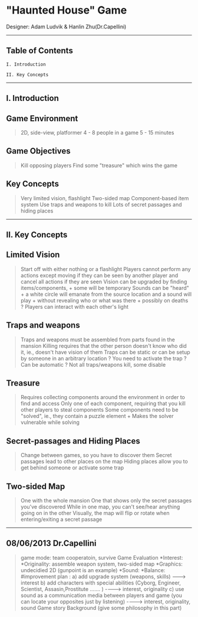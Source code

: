 "Haunted House" Game
====================

Designer: Adam Ludvik & Hanlin Zhu(Dr.Capellini)

-----------------
Table of Contents
-----------------

    I. Introduction

    II. Key Concepts

---------------
I. Introduction
---------------

Game Environment
----------------
> 2D, side-view, platformer
> 4 - 8 people in a game 
> 5 - 15 minutes

Game Objectives
---------------
> Kill opposing players
> Find some "treasure" which wins the game

Key Concepts
------------
> Very limited vision, flashlight
> Two-sided map 
> Component-based item system
> Use traps and weapons to kill
> Lots of secret passages and hiding places

----------------
II. Key Concepts
----------------

Limited Vision
--------------
> Start off with either nothing or a flashlight 
> Players cannot perform any actions except moving if they can be seen by another player and cancel all actions if they are seen
> Vision can be upgraded by finding items/components, 
    + some will be temporary
> Sounds can be "heard"
    + a white circle will emanate from the source location and a sound will play 
    + without revealing who or what was there
    + possibly on deaths
? Players can interact with each other's light

Traps and weapons
-----------------
> Traps and weapons must be assembled from parts found in the mansion
> Killing requires that the other person doesn't know who did it, ie., doesn't have vision of them
> Traps can be static or can be setup by someone in an arbitrary location
    ? You need to activate the trap
    ? Can be automatic
? Not all traps/weapons kill, some disable

Treasure
--------
> Requires collecting components around the environment in order to find and access
> Only one of each component, requiring that you kill other players to steal components
> Some components need to be "solved", ie., they contain a puzzle element
    + Makes the solver vulnerable while solving

Secret-passages and Hiding Places
---------------------------------
> Change between games, so you have to discover them
> Secret passages lead to other places on the map
> Hiding places allow you to get behind someone or activate some trap

Two-sided Map
-------------
> One with the whole mansion
> One that shows only the secret passages you've discovered
> While in one map, you can't see/hear anything going on in the other
> Visually, the map will flip or rotate when entering/exiting a secret passage

----------------------------------------------------------------------------------------------------------------------------------------------
08/06/2013 Dr.Capellini
----------------------------------------------------------------------------------------------------------------------------------------------
>game mode: team cooperatoin, survive
>Game Evaluation
           *Interest: 
           *Originality: assemble weapon system, two-sided map
           *Graphics: undecidied 2D (gunpoint is an example)
           *Sound:
           *Balance:
           #improvement plan : a) add upgrade system (weapons, skills) ---> interest
                                                           b) add characters with special abilities (Cyborg, Engineer, Scientist, Assasin,Prostitute ....... ) ----> interest, originality
                                                           c) use sound as a communication media between players and game (you can locate your opposites just by listening) ----> interest, originality, sound
>Game story Background (give some philosophy in this part)
















